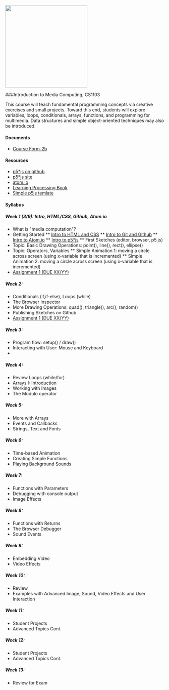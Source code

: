 
<div align="left"><a href="http://ADNAUSEAM.io"><img src="https://rednoise.org/imc/imc.smd.png" width=260/></a></div>

###Introduction to Media Computing, CS1103

This course will teach fundamental programming concepts via creative exercises and small projects. Toward this end, students will explore variables, loops, conditionals, arrays, functions, and programming for multimedia. Data structures and simple object-oriented techniques may also be introduced. 

#### Documents
* [Course Form-2b](https://www.cityu.edu.hk/ug/201415/course/CS1103.pdf)

#### Resources
* [p5*js on github](https://github.com/processing/p5.js)
* [p5*js site](http://p5js.org/)
* [atom.io](https://atom.io/)
* [Learning Processing Book](https://github.com/shiffman/LearningProcessing)
* [Simple p5js temlate](https://github.com/SchoolofCreativeMedia/IMC/blob/master/p5js-simple.html)

#### Syllabus

##### Week 1 (3/9): Intro, HTML/CSS, Github, Atom.io

* What is "media computation"?
* Getting Started
** [Intro to HTML and CSS](https://github.com/lmccart/p5.js/wiki/Intro-to-HTML-and-CSS)
** [Intro to Git and Github](http://)
** [Intro to Atom.io](http://)
** [Intro to p5*js](http://)
** First Sketches (editor, browser, p5.js)
* Topic: Basic Drawing Operations: point(), line(), rect(), ellipse()
* Topic: Operators, Variables
** Simple Animation 1: moving a circle across screen (using x-variable that is incremented)
** Simple Animation 2: moving a circle across screen (using x-variable that is incremented)
* [Assignment 1 (DUE XX/YY)](http://link)

##### Week 2:
* Conditionals (if,if-else), Loops (while)
* The Browser Inspector
* More Drawing Operations: quad(), triangle(), arc(), random()
* Publishing Sketches on Github
* [Assignment 1 (DUE XX/YY)](http://link)

##### Week 3:
* Program flow: setup() / draw()
* Interacting with User: Mouse and Keyboard
* 
##### Week 4:
* Review Loops (while/for)
* Arrays I: Introduction
* Working with Images
* The Modulo operator

##### Week 5:
* More with Arrays
* Events and Callbacks
* Strings, Text and Fonts

##### Week 6:
* Time-based Animation
* Creating Simple Functions
* Playing Background Sounds

##### Week 7:
* Functions with Parameters
* Debugging  with console output
* Image Effects 

##### Week 8:
* Functions with Returns
* The Browser Debugger
* Sound Events

##### Week 9:
* Embedding Video
* Video Effects

##### Week 10:
* Review
* Examples with Advanced Image, Sound, Video Effects and User Interaction

##### Week 11:
* Student Projects 
* Advanced Topics Cont.

##### Week 12:
* Student Projects 
* Advanced Topics Cont.

##### Week 13:
* Review for Exam 

